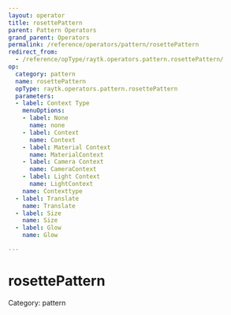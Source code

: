 ```yaml
---
layout: operator
title: rosettePattern
parent: Pattern Operators
grand_parent: Operators
permalink: /reference/operators/pattern/rosettePattern
redirect_from:
  - /reference/opType/raytk.operators.pattern.rosettePattern/
op:
  category: pattern
  name: rosettePattern
  opType: raytk.operators.pattern.rosettePattern
  parameters:
  - label: Context Type
    menuOptions:
    - label: None
      name: none
    - label: Context
      name: Context
    - label: Material Context
      name: MaterialContext
    - label: Camera Context
      name: CameraContext
    - label: Light Context
      name: LightContext
    name: Contexttype
  - label: Translate
    name: Translate
  - label: Size
    name: Size
  - label: Glow
    name: Glow

---
```


# rosettePattern

Category: pattern


